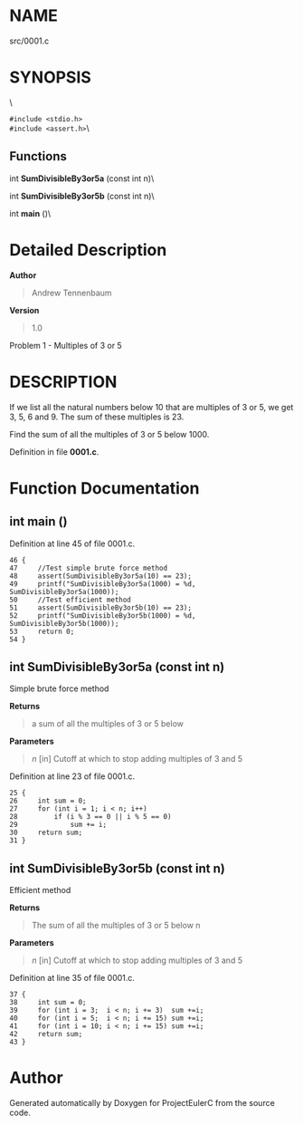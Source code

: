 NAME
====

src/0001.c

SYNOPSIS
========

\

`#include <stdio.h>`\
`#include <assert.h>`\

Functions
---------

int **SumDivisibleBy3or5a** (const int n)\

int **SumDivisibleBy3or5b** (const int n)\

int **main** ()\

Detailed Description
====================

**Author**

> Andrew Tennenbaum

**Version**

> 1.0

Problem 1 - Multiples of 3 or 5

DESCRIPTION
===========

If we list all the natural numbers below 10 that are multiples of 3 or
5, we get 3, 5, 6 and 9. The sum of these multiples is 23.

Find the sum of all the multiples of 3 or 5 below 1000.

Definition in file **0001.c**.

Function Documentation
======================

int main ()
-----------

Definition at line 45 of file 0001.c.

    46 {
    47     //Test simple brute force method
    48     assert(SumDivisibleBy3or5a(10) == 23);
    49     printf("SumDivisibleBy3or5a(1000) = %d, SumDivisibleBy3or5a(1000));
    50     //Test efficient method
    51     assert(SumDivisibleBy3or5b(10) == 23);
    52     printf("SumDivisibleBy3or5b(1000) = %d, SumDivisibleBy3or5b(1000));
    53     return 0;
    54 }

int SumDivisibleBy3or5a (const int n)
-------------------------------------

Simple brute force method

**Returns**

> a sum of all the multiples of 3 or 5 below

**Parameters**

> *n* \[in\] Cutoff at which to stop adding multiples of 3 and 5

Definition at line 23 of file 0001.c.

    25 {
    26     int sum = 0;
    27     for (int i = 1; i < n; i++)
    28         if (i % 3 == 0 || i % 5 == 0)
    29             sum += i;
    30     return sum;
    31 }

int SumDivisibleBy3or5b (const int n)
-------------------------------------

Efficient method

**Returns**

> The sum of all the multiples of 3 or 5 below n

**Parameters**

> *n* \[in\] Cutoff at which to stop adding multiples of 3 and 5

Definition at line 35 of file 0001.c.

    37 {
    38     int sum = 0;
    39     for (int i = 3;  i < n; i += 3)  sum +=i;
    40     for (int i = 5;  i < n; i += 15) sum +=i;
    41     for (int i = 10; i < n; i += 15) sum +=i;
    42     return sum; 
    43 }

Author
======

Generated automatically by Doxygen for ProjectEulerC from the source
code.
